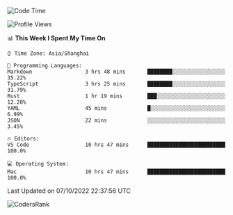 <!--START_SECTION:waka-->
![Code Time](http://img.shields.io/badge/Code%20Time-1%2C711%20hrs%207%20mins-blue)

![Profile Views](http://img.shields.io/badge/Profile%20Views-8-blue)

📊 **This Week I Spent My Time On** 

```text
⌚︎ Time Zone: Asia/Shanghai

💬 Programming Languages: 
Markdown                 3 hrs 48 mins       ████████░░░░░░░░░░░░░░░░░   35.22% 
TypeScript               3 hrs 25 mins       ████████░░░░░░░░░░░░░░░░░   31.79% 
Rust                     1 hr 19 mins        ███░░░░░░░░░░░░░░░░░░░░░░   12.28% 
YAML                     45 mins             █░░░░░░░░░░░░░░░░░░░░░░░░   6.99% 
JSON                     22 mins             ░░░░░░░░░░░░░░░░░░░░░░░░░   3.45%

🔥 Editors: 
VS Code                  10 hrs 47 mins      █████████████████████████   100.0%

💻 Operating System: 
Mac                      10 hrs 47 mins      █████████████████████████   100.0%

```


 Last Updated on 07/10/2022 22:37:56 UTC
<!--END_SECTION:waka-->

![CodersRank](https://cr-skills-chart-widget.azurewebsites.net/api/api?username=BugenZhao&padding=16&tooltip=true&branding=false&sort-by-score=true&skills=Rust%2C%20Swift%2C%20C%2C%20TypeScript%2C%20Java%2C%20Go%2C%20Dart%2C%20C%2B%2B%2C%20Python%2C%20Assembly%2C%20Shell%2C%20Kotlin)
